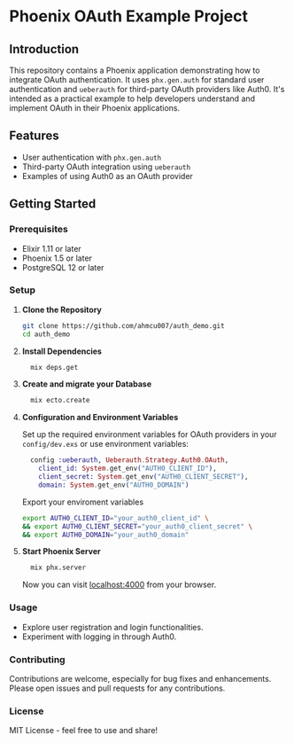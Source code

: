 # Phoenix OAuth Example Project

## Introduction

This repository contains a Phoenix application demonstrating how to integrate OAuth authentication. It uses `phx.gen.auth` for standard user authentication and `ueberauth` for third-party OAuth providers like Auth0. It's intended as a practical example to help developers understand and implement OAuth in their Phoenix applications.

## Features

- User authentication with `phx.gen.auth`
- Third-party OAuth integration using `ueberauth`
- Examples of using Auth0 as an OAuth provider

## Getting Started

### Prerequisites

- Elixir 1.11 or later
- Phoenix 1.5 or later
- PostgreSQL 12 or later

### Setup

1. **Clone the Repository**

   ```sh
   git clone https://github.com/ahmcu007/auth_demo.git
   cd auth_demo
   ```

2. **Install Dependencies**
  
    ```sh
      mix deps.get
    ```


3. **Create and migrate your Database**
    ```sh
      mix ecto.create
    ```

3. **Configuration and Environment Variables**

    Set up the required environment variables for OAuth providers in your `config/dev.exs` or use environment variables:
    ```elixir
      config :ueberauth, Ueberauth.Strategy.Auth0.OAuth,
        client_id: System.get_env("AUTH0_CLIENT_ID"),
        client_secret: System.get_env("AUTH0_CLIENT_SECRET"),
        domain: System.get_env("AUTH0_DOMAIN")
    ```

    Export your enviroment variables 

    ```sh
    export AUTH0_CLIENT_ID="your_auth0_client_id" \
    && export AUTH0_CLIENT_SECRET="your_auth0_client_secret" \
    && export AUTH0_DOMAIN="your_auth0_domain"

    ```

5. **Start Phoenix Server**

    ```sh
      mix phx.server
    ```
    Now you can visit [localhost:4000](http://localhost:4000) from your browser.

### Usage
 - Explore user registration and login functionalities.
 - Experiment with logging in through Auth0.

### Contributing

Contributions are welcome, especially for bug fixes and enhancements. Please open issues and pull requests for any contributions.

### License
MIT License - feel free to use and share!